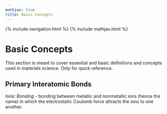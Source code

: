 ```yaml
---
mathjax: true
title: Basic Concepts
---
```

{% include navigation.html %}
{% include mathjax.html %}

# Basic Concepts

This section is meant to cover essential and basic definitions and concepts used in materials science. Only for quick reference.

## Primary Interatomic Bonds

*Ionic Bonding* - bonding between metallic and nonmetallic ions (hence the name) in which the electrostatic Coulomb force attracts the ions to one another.
